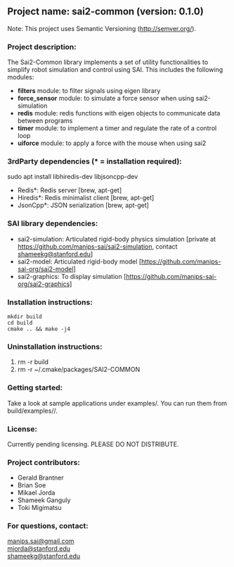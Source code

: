 ## Project name: sai2-common (version: 0.1.0)
Note: This project uses Semantic Versioning (http://semver.org/).

### Project description:
The Sai2-Common library implements a set of utility functionalities to simplify robot simulation and control using SAI. This includes the following modules:

* __filters__ module: to filter signals using eigen library
* __force_sensor__ module: to simulate a force sensor when using sai2-simulation
* __redis__ module: redis functions with eigen objects to communicate data between programs
* __timer__ module: to implement a timer and regulate the rate of a control loop
* __uiforce__ module: to apply a force with the mouse when using sai2

### 3rdParty dependencies (* = installation required):

sudo apt install libhiredis-dev libjsoncpp-dev

* Redis*: Redis server [brew, apt-get]
* Hiredis*: Redis minimalist client [brew, apt-get]
* JsonCpp*: JSON serialization [brew, apt-get]

### SAI library dependencies:
* sai2-simulation: Articulated rigid-body physics simulation [private at https://github.com/manips-sai/sai2-simulation, contact shameekg@stanford.edu]
* sai2-model: Articulated rigid-body model [https://github.com/manips-sai-org/sai2-model]
* sai2-graphics: To display simulation [https://github.com/manips-sai-org/sai2-graphics]

### Installation instructions:
```
mkdir build
cd build
cmake .. && make -j4
```

### Uninstallation instructions: 

1. rm -r build
2. rm -r ~/.cmake/packages/SAI2-COMMON

### Getting started:
Take a look at sample applications under examples/.
You can run them from build/examples/<x-example>/.

### License:
Currently pending licensing. PLEASE DO NOT DISTRIBUTE.

### Project contributors:
* Gerald Brantner
* Brian Soe
* Mikael Jorda
* Shameek Ganguly
* Toki Migimatsu

### For questions, contact:
manips.sai@gmail.com  
mjorda@stanford.edu  
shameekg@stanford.edu

